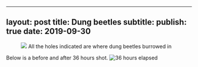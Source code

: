 



---
layout: post
title: Dung beetles
subtitle: 
publish: true
date: 2019-09-30
---
<figure>
<img src="https://jonbcarroll.s3.us-east-2.amazonaws.com/20190928-dungbeetles.jpg"
<figcaption> All the holes indicated are where dung beetles burrowed in</figcaption>
</figure>

Below is a before and after 36 hours shot.
![36 hours elapsed](https://jonbcarroll.s3.us-east-2.amazonaws.com/20190928-dungbeetles-24.jpg)
